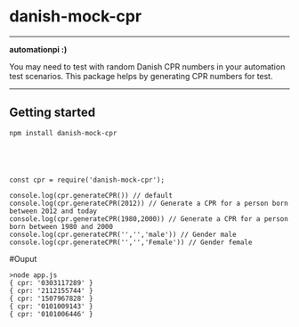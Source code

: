 # danish-mock-cpr

---
__automationpi :)__
  

You may need to test with random Danish CPR numbers in your automation test scenarios. This package helps by generating CPR numbers for test.

---


## Getting started


    
    npm install danish-mock-cpr





    const cpr = require('danish-mock-cpr');

    console.log(cpr.generateCPR()) // default
    console.log(cpr.generateCPR(2012)) // Generate a CPR for a person born between 2012 and today
    console.log(cpr.generateCPR(1980,2000)) // Generate a CPR for a person born between 1980 and 2000
    console.log(cpr.generateCPR('','','male')) // Gender male
    console.log(cpr.generateCPR('','','Female')) // Gender female


  #Ouput 

    >node app.js
    { cpr: '0303117289' }
    { cpr: '2112155744' }
    { cpr: '1507967828' }
    { cpr: '0101009143' }
    { cpr: '0101006446' }
